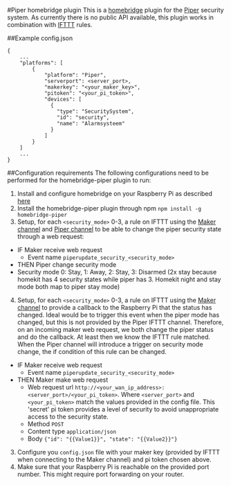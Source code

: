 #Piper homebridge plugin
This is a [homebridge](https://github.com/nfarina/homebridge) plugin for the [Piper](https://getpiper.com) security system.
As currently there is no public API available, this plugin works in combination with [IFTTT](https://ifttt.com) rules.

##Example config.json
```
{
    ...
    "platforms": [
        {
            "platform": "Piper",
            "serverport": <server_port>,
            "makerkey": "<your_maker_key>",
            "pitoken": "<your_pi_token>",
            "devices": [
              {
                "type": "SecuritySystem",
                "id": "security",
                "name": "Alarmsysteem"
              }
            ]
        }
    ]
    ...
}
```

##Configuration requirements
The following configurations need to be performed for the homebridge-piper plugin to run:

1. Install and configure homebridge on your Raspberry Pi as described [here](https://github.com/nfarina/homebridge/wiki/Running-HomeBridge-on-a-Raspberry-Pi)
2. Install the homebridge-piper plugin through npm ```npm install -g homebridge-piper```
3. Setup, for each ```<security_mode>``` 0-3, a rule on IFTTT using the [Maker channel](https://ifttt.com/maker) and [Piper channel](https://ifttt.com/piper) to be able to change the piper security state through a web request:
  - IF Maker receive web request
    - Event name ```piperupdate_security_<security_mode>```
  - THEN Piper change security mode
  - Security mode 0: Stay, 1: Away, 2: Stay, 3: Disarmed (2x stay because homekit has 4 security states while piper has 3. Homekit night and stay mode both map to piper stay mode)
4. Setup, for each ```<security_mode>``` 0-3, a rule on IFTTT using the [Maker channel](https://ifttt.com/maker) to provide a callback to the Raspberry Pi that the status has changed. Ideal would be to trigger this event when the piper mode has changed, but this is not provided by the Piper IFTTT channel. Therefore, on an incoming maker web request, we both change the piper status and do the callback. At least then we know the IFTTT rule matched. When the Piper channel will introduce a trigger on security mode change, the if condition of this rule can be changed.
  - IF Maker receive web request
    - Event name ```piperupdate_security_<security_mode>```
  - THEN Maker make web request
    - Web request url ```http://<your_wan_ip_address>:<server_port>/<your_pi_token>```. Where ```<server_port>``` and ```<your_pi_token>``` match the values provided in the config file. This 'secret' pi token provides a level of security to avoid unappropriate access to the security state.
    - Method ```POST```
    - Content type ```application/json```
    - Body ```{"id": "{{Value1}}", "state": "{{Value2}}"}```
3. Configure you ```config.json``` file with your maker key (provided by IFTTT when connecting to the Maker channel) and pi token chosen above.
4. Make sure that your Raspberry Pi is reachable on the provided port number. This might require port forwarding on your router.
